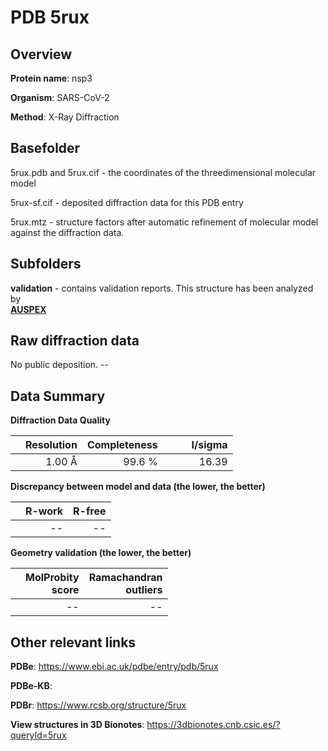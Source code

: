 # PDB 5rux

## Overview

**Protein name**: nsp3

**Organism**: SARS-CoV-2

**Method**: X-Ray Diffraction



## Basefolder

5rux.pdb and 5rux.cif - the coordinates of the threedimensional molecular model

5rux-sf.cif - deposited diffraction data for this PDB entry

5rux.mtz - structure factors after automatic refinement of molecular model against the diffraction data.

## Subfolders





**validation** - contains validation reports. This structure has been analyzed by <br>[**AUSPEX**](https://github.com/thorn-lab/coronavirus_structural_task_force/tree/master/pdb/nsp3/SARS-CoV-2/5rux/validation/auspex)     



## Raw diffraction data

No public deposition. --<br> 

## Data Summary
**Diffraction Data Quality**

|   | Resolution | Completeness| I/sigma |
|---|-------------:|----------------:|--------------:|
|   |1.00 Å|99.6  %|<img width=50/>16.39|

**Discrepancy between model and data (the lower, the better)**

|   | **R-work**| **R-free**   
|---|-------------:|----------------:|           
||--|--|

**Geometry validation (the lower, the better)**

|   |**MolProbity<br>score**| **Ramachandran<br>outliers** 
|---|-------------:|----------------:|
||--|--|

 

 



## Other relevant links 
**PDBe**:  https://www.ebi.ac.uk/pdbe/entry/pdb/5rux

**PDBe-KB**:  
 
**PDBr**: https://www.rcsb.org/structure/5rux 

**View structures in 3D Bionotes**: https://3dbionotes.cnb.csic.es/?queryId=5rux

